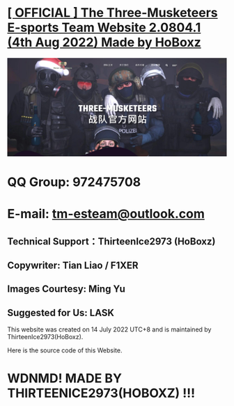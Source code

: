# [[ OFFICIAL ] The Three-Musketeers E-sports Team Website 2.0804.1 (4th Aug 2022) Made by HoBoxz](https://tm-esteam.cnfreenet.com)
![image](img/blog/inner_b1.jpg)
# QQ Group: 972475708
# E-mail: tm-esteam@outlook.com

## Technical Support：ThirteenIce2973 (HoBoxz) 
## Copywriter: Tian Liao / F1XER
## Images Courtesy: Ming Yu
## Suggested for Us: LASK

  This website was created on 14 July 2022 UTC+8 and is maintained by ThirteenIce2973(HoBoxz).

  Here is the source code of this Website.

# WDNMD! MADE BY THIRTEENICE2973(HOBOXZ) !!!
